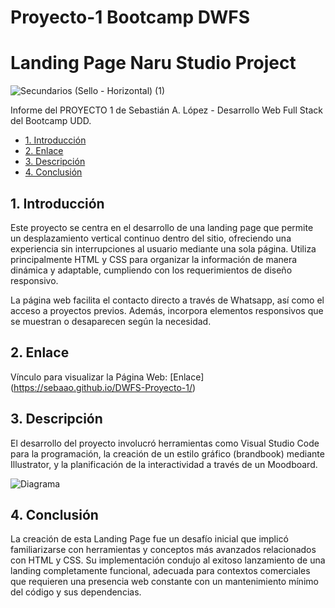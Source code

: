 # Proyecto-1 Bootcamp DWFS
# Landing Page Naru Studio Project


![Secundarios (Sello - Horizontal) (1)](https://github.com/sebaao/DWFS-Proyecto-1/assets/140351890/6d291ea3-cd64-4fdf-a49a-3bbc21868813)

Informe del PROYECTO 1 de Sebastián A. López - Desarrollo Web Full Stack del Bootcamp UDD. 


* [1. Introducción](#1-introducción)
* [2. Enlace](#2-enlace)
* [3. Descripción](#3-descripción)
* [4. Conclusión](#4-conclusión)

## 1. Introducción

Este proyecto se centra en el desarrollo de una landing page que permite un desplazamiento vertical continuo dentro del sitio, ofreciendo una experiencia sin interrupciones al usuario mediante una sola página. Utiliza principalmente HTML y CSS para organizar la información de manera dinámica y adaptable, cumpliendo con los requerimientos de diseño responsivo.

La página web facilita el contacto directo a través de Whatsapp, así como el acceso a proyectos previos. Además, incorpora elementos responsivos que se muestran o desaparecen según la necesidad.

## 2. Enlace

Vínculo para visualizar la Página Web: [Enlace] (https://sebaao.github.io/DWFS-Proyecto-1/)


## 3. Descripción

El desarrollo del proyecto involucró herramientas como Visual Studio Code para la programación, la creación de un estilo gráfico (brandbook) mediante Illustrator, y la planificación de la interactividad a través de un Moodboard.


![Diagrama](https://github.com/sebaao/DWFS-Proyecto-1/assets/140351890/df2bad2e-ad85-41a1-8161-edf66db10471)



## 4. Conclusión

La creación de esta Landing Page fue un desafío inicial que implicó familiarizarse con herramientas y conceptos más avanzados relacionados con HTML y CSS. Su implementación condujo al exitoso lanzamiento de una landing completamente funcional, adecuada para contextos comerciales que requieren una presencia web constante con un mantenimiento mínimo del código y sus dependencias.



